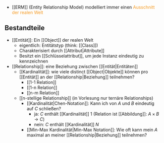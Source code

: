 - [[ERM]] (Entity Relationship Model) modelliert immer einen <span style="color:rgb(245, 154, 35)">Ausschnitt der realen Welt</span> 

## Bestandteile
- [[Entität]]: Ein [[Object]] der realen Welt
	- eigentlich: Entitätstyp (think: [[Class]])
	- Charakterisiert durch [[Attribut|Attribute]]
	- Besitzt ein [[Schlüsselattribut]], um jede Instanz eindeutig zu kennzeichnen
- [[Relationship]]: eine Beziehung zwischen [[Entität|Entitäten]]
	- [[Kardinalität]]: wie viele distinct [[Object|Objekte]] können pro [[Entität]] an der [[Relationship|Beziehung]] teilnehmen?
		- [[1-1 Relation]]
		- [[1-n Relation]]
		- [[n-m Relation]]
	- [[n-stellige Relationship]] (in Vorlesung nur ternäre Relationships)
		- [[Kardinalität|Chen-Notation]]: Kann ich von $A$ und $B$ eindeutig auf $C$ schließen?
			- ja: $C$ enthält [[Kardinalität]] $1$ (Relation ist [[Abbildung]]: $A \times B \rightarrow C$)
			- nein: $C$ enthält [[Kardinalität]] $N$
		- [[Min-Max Kardinalität|Min-Max Notation]]: Wie oft kann mein $A$ maximal an meiner [[Relationship|Beziehung]] teilnehmen? 